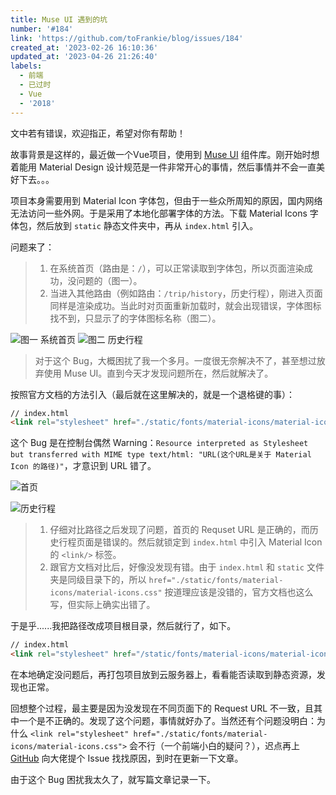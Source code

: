 ```yaml
---
title: Muse UI 遇到的坑
number: '#184'
link: 'https://github.com/toFrankie/blog/issues/184'
created_at: '2023-02-26 16:10:36'
updated_at: '2023-04-26 21:26:40'
labels:
  - 前端
  - 已过时
  - Vue
  - '2018'
---
```

文中若有错误，欢迎指正，希望对你有帮助！

故事背景是这样的，最近做一个Vue项目，使用到 [Muse UI](http://www.muse-ui.org/#/index) 组件库。刚开始时想着能用 Material Design 设计规范是一件非常开心的事情，然后事情并不会一直美好下去。。。

项目本身需要用到 Material Icon 字体包，但由于一些众所周知的原因，国内网络无法访问一些外网。于是采用了本地化部署字体的方法。下载 Material Icons 字体包，然后放到 `static` 静态文件夹中，再从 `index.html` 引入。

问题来了：
>1. 在系统首页（路由是：`/`），可以正常读取到字体包，所以页面渲染成功，没问题的（图一）。
>2. 当进入其他路由（例如路由：`/trip/history`，历史行程），刚进入页面同样是渲染成功。当此时对页面重新加载时，就会出现错误，字体图标找不到，只显示了的字体图标名称（图二）。

![图一 系统首页](https://upload-images.jianshu.io/upload_images/5128488-5631ac7b7f54c111.jpg?imageMogr2/auto-orient/strip%7CimageView2/2/w/1240)
![图二 历史行程](https://upload-images.jianshu.io/upload_images/5128488-1f711d008aa21028.jpg?imageMogr2/auto-orient/strip%7CimageView2/2/w/1240)

>对于这个 Bug，大概困扰了我一个多月。一度很无奈解决不了，甚至想过放弃使用 Muse UI。直到今天才发现问题所在，然后就解决了。


按照官方文档的方法引入（最后就在这里解决的，就是一个退格键的事）：

```html
// index.html
<link rel="stylesheet" href="./static/fonts/material-icons/material-icons.css"/>
```

这个 Bug 是在控制台偶然 Warning：`Resource interpreted as Stylesheet but transferred with MIME type text/html: "URL(这个URL是关于 Material Icon 的路径)"`，才意识到 URL 错了。

![首页](https://upload-images.jianshu.io/upload_images/5128488-8d97045be1e9b2bb.png?imageMogr2/auto-orient/strip%7CimageView2/2/w/1240)

![历史行程](https://upload-images.jianshu.io/upload_images/5128488-e166801fd05f0666.png?imageMogr2/auto-orient/strip%7CimageView2/2/w/1240)

>1. 仔细对比路径之后发现了问题，首页的 Requset URL 是正确的，而历史行程页面是错误的。然后就锁定到 `index.html` 中引入 Material Icon 的 `<link/>` 标签。
>2. 跟官方文档对比后，好像没发现有错。由于 `index.html` 和  `static` 文件夹是同级目录下的，所以 `href="./static/fonts/material-icons/material-icons.css"` 按道理应该是没错的，官方文档也这么写，但实际上确实出错了。

于是乎......我把路径改成项目根目录，然后就行了，如下。

```html
// index.html
<link rel="stylesheet" href="/static/fonts/material-icons/material-icons.css">
```

在本地确定没问题后，再打包项目放到云服务器上，看看能否读取到静态资源，发现也正常。

回想整个过程，最主要是因为没发现在不同页面下的 Request URL 不一致，且其中一个是不正确的。发现了这个问题，事情就好办了。当然还有个问题没明白：为什么 `<link rel="stylesheet" href="./static/fonts/material-icons/material-icons.css">` 会不行（一个前端小白的疑问？），迟点再上 [GitHub](https://github.com/museui/muse-ui) 向大佬提个 Issue 找找原因，到时在更新一下文章。

由于这个 Bug 困扰我太久了，就写篇文章记录一下。
